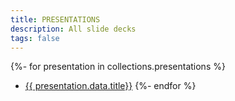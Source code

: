 ```yaml
---
title: PRESENTATIONS
description: All slide decks
tags: false
---
```


{%- for presentation in collections.presentations %}
  - [{{ presentation.data.title}}]({{presentation.url}})
{%- endfor %}
